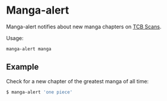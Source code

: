 # Manga-alert

Manga-alert notifies about new manga chapters on
[TCB Scans](https://tcbscans-manga.com).

Usage:

    manga-alert manga

## Example

Check for a new chapter of the greatest manga of all time:

```sh
$ manga-alert 'one piece'
```
